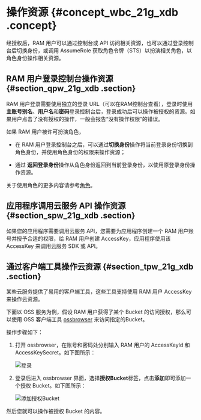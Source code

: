 # 操作资源 {#concept_wbc_21g_xdb .concept}

经授权后，RAM 用户可以通过控制台或 API 访问相关资源，也可以通过登录控制台后切换身份，或调用 AssumeRole 获取角色令牌（STS）以扮演相关角色，以角色身份操作相关资源。

## RAM 用户登录控制台操作资源 {#section_qpw_21g_xdb .section}

RAM 用户登录需要使用独立的登录 URL（可以在RAM控制台查看），登录时使用**主账号别名**、**用户名**和**密码**登录控制台后，登录成功后可以操作被授权的资源。如果用户点击了没有授权的操作，一般会报告“没有操作权限”的错误。

如果 RAM 用户被许可扮演角色，

-   在 RAM 用户登录控制台之后，可以通过**切换身份**操作将当前登录身份切换到角色身份，并使用角色身份的权限来操作资源；

-   通过 **返回登录身份**操作从角色身份返回到当前登录身份，以使用原登录身份操作资源。


关于使用角色的更多内容请参考[角色](intl.zh-CN/用户指南/身份管理/角色.md)。

## 应用程序调用云服务 API 操作资源 {#section_spw_21g_xdb .section}

如果您的应用程序需要调用云服务 API，您需要为应用程序创建一个 RAM 用户账号并授予合适的权限，给 RAM 用户创建 AccessKey，应用程序使用该 AccessKey 来调用云服务 SDK 或 API。

## 通过客户端工具操作云资源 {#section_tpw_21g_xdb .section}

某些云服务提供了易用的客户端工具，这些工具支持使用 RAM 用户 AccessKey 来操作云资源。

下面以 OSS 服务为例，假设 RAM 用户获得了某个 Bucket 的访问授权，那么可以使用 OSS 客户端工具 [ossbrowser](http://oss.aliyuncs.com/ossbrowserupdate/ossbrowser.jar) 来访问指定的Bucket。

操作步骤如下：

1.  打开 ossbrowser，在账号和密码处分别输入 RAM 用户的 AccessKeyId 和 AccessKeySecret。如下图所示：

    ![](images/3602_zh-CN.png "登录")

2.  登录后进入 ossbrowser 界面，选择**授权Bucket**标签，点击**添加**即可添加一个授权 Bucket。如下图所示：

    ![](images/3603_zh-CN.png "添加授权Bucket")


然后您就可以操作被授权 Bucket 的内容。

